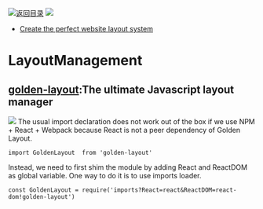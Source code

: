 [![返回目录](https://i.postimg.cc/50XLzC7C/image.png)](https://parg.co/UHU)
![](https://cdn-images-1.medium.com/max/1600/1*phV0oLsKV_qVjFVv5lY1vw.png)

- [Create the perfect website layout system](http://www.tuicool.com/articles/meiAziQ)

# LayoutManagement

## [golden-layout](https://github.com/deepstreamIO/golden-layout):The ultimate Javascript layout manager

![](https://cloud.githubusercontent.com/assets/512416/4584449/e6c154a0-4ffa-11e4-81a8-a7e5f8689dc5.PNG)
The usual import declaration does not work out of the box if we use NPM + React + Webpack because React is not a peer dependency of Golden Layout.

```
import GoldenLayout  from 'golden-layout'
```

Instead, we need to first shim the module by adding React and ReactDOM as global variable. One way to do it is to use imports loader.

```
const GoldenLayout = require('imports?React=react&ReactDOM=react-dom!golden-layout')
```
